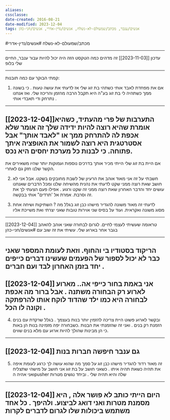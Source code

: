 ```yaml
---
aliases: 
cssclasse: 
date-created: 2016-08-21
date-modified: 2023-12-04
tags: אנשים/ענבר, מכתב/שמעולם-לא-נשלח, אנשים/נדין-אדרי, אנשים/חני-כהן
---
```


 #מכתב/שמעולם-לא-נשלח #אנשים/נדין-אדרי

--------------
עדכון [[2023-11-03]]
זה מדהים כמה הטקסט הזה היה יכול להיות עבור ענבר, החיים שלי בלופ

--------------

קמתי הבוקר עם כמה תובנות:
1) אם את מפחדת לאבד אותי כשתהי בת זוג שלי אז לדעתי את עושה טעות . כי בשונה ממך כשתהיה לי בת זוג בע"ה היא תקבל הרבה מהזמן והריכוז שלי.
ואז אנחנו נתרחק ודי תאבדי אותי .
---
[[2023-12-04]]התערבות של פרי מהעתיד, כשהיא אומרת שהיא רוצה להיות ידידה שלך זה אומר שלא אכפת לה להתרחק ממך או "לאבד אותך" אבל אסטרטגית היא רוצה לשמור את האופציה איתך פתוחה. כי לבנות כל מערכת יחסים היא נכס.
---
אם היית בת זוג שלי הייתי מכיר אותך בדרכים נוספות ועמוקות יותר שהיו משאירים את הקשר שלנו חזק גם לאחרי.

2) חשבתי על זה אני מאוד אוהב את הרעיון של לשבת מחובקים בשקט. אבל אני לא חושב שאת רוצה ממני שקט לדעתי את נהנית מהשיחה שלנו ומכל הדברים שאנחנו עושים יחד והדבר האחרון שאת רוצה ממני זה שקט ורגוע .
אפילו פעם הצעתי לך את זה וסרבת. אמרת  אל 'תרדים" אותי בבקשה.

3) לדעתי זה מאוד משונה להגדיר מישהו כבן זוג בגלל מה ? השתיקות ושיחה אחת מסוג משונה ואקראית.
ועוד על בסיס שני אוירות טובות שאני יצרתי ואת משייכת אליו
---
[[2023-12-04]]
טראומה שעשיתי לעצמי לחיים. לגרום לבחורה שאני אוהב להאהב בגבר אחר בארוע שלי. עשיתי את זה שוב עם #אנשים/חני-כהן

---

 הריקוד בסטודיו בי והחוף.
וזאת לעומת המספר שאני כבר לא יכול לספור של הפעמים שעשינו דברים כייפים יחד בזמן האחרון לבד ועם חברים .
---
[[2023-12-04]]
אני באמת בחור כייפי אה.. מארוע לארוע רק הבחורה משתנה . אבל ברור מה אכפת לבחורה היא כמו ילד שהדוד לוקח אותו להרפתקה וקונה לו הכל .
---

4) ובקשר לארוע פשוט
היית צריכה להזמין יותר בנות בעצמך . בגלל שרקדת עם בנים הזמנת רק בנים . ואני זה שהזמנתי את הבנות .כשבחורה יפה מזמינה בנות הן באות כי הן מבינות שהולך להיות ארוע עם מלא בנים שווים.
---
[[2023-12-04]] גם ענבר חיפשה חברות בנות
---

5) זה מאוד רדוד להגדיר מישהו כבן זוג  על סמך מה שהוא עושה לך כרגע לעומת איפה את תהיה כשאת תהיה איתו .
כשאני חושב על בת זוג אני חושב על מישהי שתצליח ואני אהיה הpusher שלה והיא תהיה שלי . וביחד נגשים מטרות
---
[[2023-12-04]] היום הייתי כותב לא פושר אלה , היא מסמנת מטרות ואני דואג לביצוע. ולהיפך . כל אחד משתמש ביכולות שלו לגרום לדברים לקרות
---
